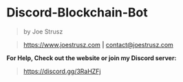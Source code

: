 # Discord-Blockchain-Bot
> by Joe Strusz 

> https://www.joestrusz.com **|** contact@joestrusz.com


__For Help, Check out the website or join my Discord server:__
> https://discord.gg/3RaHZFj
